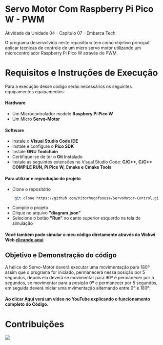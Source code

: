 # Servo Motor Com Raspberry Pi Pico W - PWM
Atividade da Unidade 04 - Capítulo 07 - Embarca Tech
 
O programa desenvolvido neste repositório tem como objetivo principal aplicar tecnicas de controle de um micro servo motor utilizando um microcontrolador Raspberry Pi Pico W através do PWM.

# Requisitos e Instruções de Execução
 Para a execução desse código serão necessários os seguintes equipamentos equipamentos:

#### Hardware
* Um Microcontrolador modelo __Raspbery Pi Pico W__
* Um Micro __Servo-Motor__

#### Software
* Instale o __Visual Studio Code IDE__
* Instale e configure o __Pico SDK__
* Instale __GNU Toolchain__
* Certifique-se de ter o __Git__ Instalado
* Instale as seguintes extensões no Visual Studio Code: __C/C++, C/C++ COMPILE RUN, Pi Pico W, Cmake e Cmake Tools__

#### Para utilizar e reprodução do projeto
* Clone o repositório
  ```bash
   git clone https://github.com/Vitorhugofsousa/ServoMotor-Control.git

* Compile o projeto
* Clique no arquivo __"diagram.json"__
* Selecione o botão __"Run"__ no canto superior esquerdo na tela de simulação

#### Você também pode simular o meu código diretamente através do Wokwi Web __[clicando aqui](https://wokwi.com/projects/422536134715918337)__

## Objetivo e Demonstração do código
A hélice do Servo-Motor deverá executar uma movimentação para 180º assim que o programa for iniciado, permanecerá nessa posição por 5 segundos,
depois ela deverá se movimentar para 90º e permanecer por 5 segundos, se movimentar para a posição 0º e permanecer por 5 segundos,
em seguida deverá iniciar uma mvimentação alternando entre 0º e 180º.

#### Ao clicar __[Aqui](https://youtu.be/AobRSksN1tk)__ verá um vídeo no __YouTube__ explicando o funcionamento completo do Código.

# Contribuições

<img src="pwm_banner.png">
